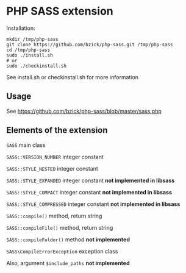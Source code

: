 PHP SASS extension
========

Installation:

    mkdir /tmp/php-sass
    git clone https://github.com/bzick/php-sass.git /tmp/php-sass
    cd /tmp/php-sass
    sudo ./install.sh
    # or 
    sudo ./checkinstall.sh
    
See install.sh or checkinstall.sh for more information


Usage
-----
See https://github.com/bzick/php-sass/blob/master/sass.php


Elements of the extension
-----
`SASS` main class

`SASS::VERSION_NUMBER` integer constant

`SASS::STYLE_NESTED` integer constant

`SASS::STYLE_EXPANDED` integer constant **not implemented in libsass**

`SASS::STYLE_COMPACT` integer constant **not implemented in libsass**

`SASS::STYLE_COMPRESSED` integer constant **not implemented in libsass**

`SASS::compile()` method, return string

`SASS::compileFile()` method, return string

`SASS::compileFolder()` method **not implemented**

`SASS\CompileErrorException` exception class

Also, argument `$include_paths` **not implemented**